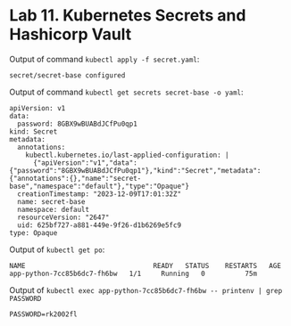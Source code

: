 # Lab 11. Kubernetes Secrets and Hashicorp Vault

Output of command `kubectl apply -f secret.yaml`:

```
secret/secret-base configured
```

Output of command `kubectl get secrets secret-base -o yaml`:

```
apiVersion: v1
data:
  password: 8GBX9wBUABdJCfPu0qp1
kind: Secret
metadata:
  annotations:
    kubectl.kubernetes.io/last-applied-configuration: |
      {"apiVersion":"v1","data":{"password":"8GBX9wBUABdJCfPu0qp1"},"kind":"Secret","metadata":{"annotations":{},"name":"secret-base","namespace":"default"},"type":"Opaque"}
  creationTimestamp: "2023-12-09T17:01:32Z"
  name: secret-base
  namespace: default
  resourceVersion: "2647"
  uid: 625bf727-a881-449e-9f26-d1b6269e5fc9
type: Opaque
```

Output of `kubectl get po`:

```
NAME                                READY   STATUS    RESTARTS   AGE
app-python-7cc85b6dc7-fh6bw   1/1     Running   0          75m
```

Output of `kubectl exec app-python-7cc85b6dc7-fh6bw -- printenv | grep PASSWORD`

```
PASSWORD=rk2002fl
```
